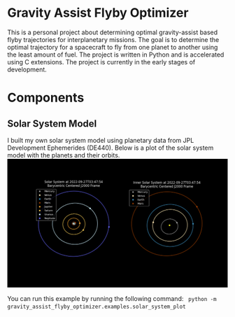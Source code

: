 # Gravity Assist Flyby Optimizer
This is a personal project about determining optimal gravity-assist based flyby trajectories for interplanetary missions. The goal is to determine the optimal trajectory for a spacecraft to fly from one planet to another using the least amount of fuel. The project is written in Python and is accelerated using C extensions. The project is currently in the early stages of development.

# Components
## Solar System Model
I built my own solar system model using planetary data from JPL Development Ephemerides (DE440). Below is a plot of the solar system model with the planets and their orbits.
![Solar System Plot Demo](https://raw.githubusercontent.com/itchono/gravity-assist-flyby-optimizer/assets/solar_system_plot_demo_2.png)

You can run this example by running the following command:
`
python -m gravity_assist_flyby_optimizer.examples.solar_system_plot`